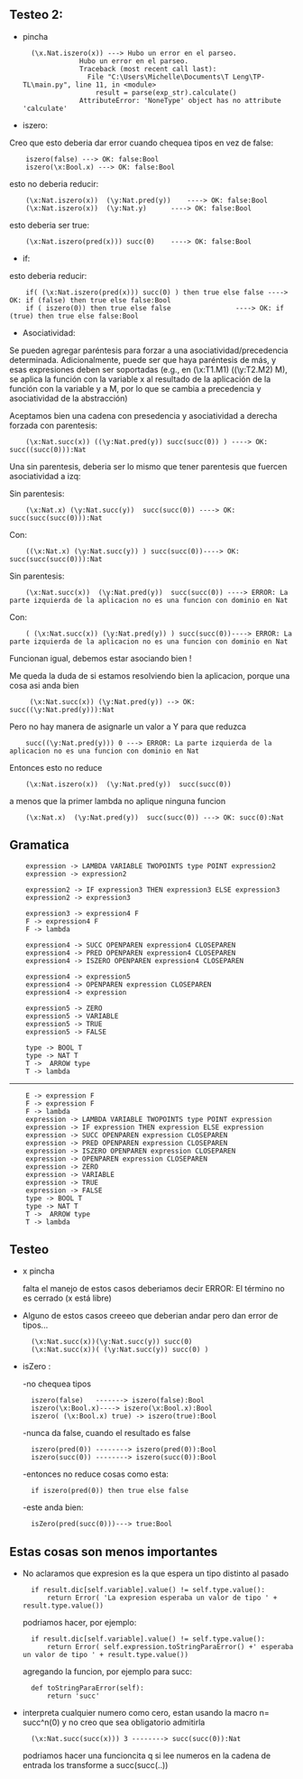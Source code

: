 Testeo 2:
----------

* pincha

		(\x.Nat.iszero(x)) ---> Hubo un error en el parseo.
					Hubo un error en el parseo.
					Traceback (most recent call last):
					  File "C:\Users\Michelle\Documents\T Leng\TP-TL\main.py", line 11, in <module>
					    result = parse(exp_str).calculate()
					AttributeError: 'NoneType' object has no attribute 'calculate'
					
* iszero:

Creo que esto deberia dar error cuando chequea tipos en vez de false:

		iszero(false) ---> OK: false:Bool
		iszero(\x:Bool.x) ---> OK: false:Bool

esto no deberia reducir:

		(\x:Nat.iszero(x))  (\y:Nat.pred(y)) 	----> OK: false:Bool
		(\x:Nat.iszero(x))  (\y:Nat.y)		----> OK: false:Bool

esto deberia ser true:

		(\x:Nat.iszero(pred(x))) succ(0)	----> OK: false:Bool
		

* if:


esto deberia reducir:

		if( (\x:Nat.iszero(pred(x))) succ(0) ) then true else false ----> OK: if (false) then true else false:Bool		
		if ( iszero(0)) then true else false			    ----> OK: if (true) then true else false:Bool
		

* Asociatividad:

Se pueden agregar paréntesis para forzar a una asociatividad/precedencia determinada. Adicionalmente, puede ser que haya paréntesis de más, y esas expresiones deben ser soportadas (e.g., en (\x:T1.M1) ((\y:T2.M2) M), se aplica la función con la variable x al resultado de la aplicación de la función con la variable y a M, por lo que se cambia a precedencia y asociatividad de la abstracción)

Aceptamos bien una cadena con presedencia y asociatividad a derecha forzada con parentesis:
		
		(\x:Nat.succ(x)) ((\y:Nat.pred(y)) succ(succ(0)) ) ----> OK: succ((succ(0))):Nat    
		
Una sin parentesis, deberia ser lo mismo que tener parentesis que fuercen asociatividad a izq:

Sin parentesis:

		(\x:Nat.x) (\y:Nat.succ(y))  succ(succ(0)) ----> OK: succ(succ(succ(0))):Nat
Con:

		((\x:Nat.x) (\y:Nat.succ(y)) ) succ(succ(0))----> OK: succ(succ(succ(0))):Nat


Sin parentesis:

		(\x:Nat.succ(x))  (\y:Nat.pred(y))  succ(succ(0)) ----> ERROR: La parte izquierda de la aplicacion no es una funcion con dominio en Nat
Con:

		( (\x:Nat.succ(x)) (\y:Nat.pred(y)) ) succ(succ(0))----> ERROR: La parte izquierda de la aplicacion no es una funcion con dominio en Nat 

Funcionan igual, debemos estar asociando bien !


Me queda la duda de si estamos resolviendo bien la aplicacion, porque una cosa asi anda bien

		 (\x:Nat.succ(x)) (\y:Nat.pred(y)) --> OK: succ((\y:Nat.pred(y))):Nat

Pero no hay manera de asignarle un valor a Y para que reduzca
		
		succ((\y:Nat.pred(y))) 0 ---> ERROR: La parte izquierda de la aplicacion no es una funcion con dominio en Nat

Entonces esto no reduce

		(\x:Nat.iszero(x))  (\y:Nat.pred(y))  succ(succ(0))
		
 a menos que la primer lambda no aplique ninguna funcion
 		
		(\x:Nat.x)  (\y:Nat.pred(y))  succ(succ(0)) ---> OK: succ(0):Nat



Gramatica 
----------
		
		expression -> LAMBDA VARIABLE TWOPOINTS type POINT expression2
		expression -> expression2

		expression2 -> IF expression3 THEN expression3 ELSE expression3
		expression2 -> expression3

		expression3 -> expression4 F
		F -> expression4 F
		F -> lambda

		expression4 -> SUCC OPENPAREN expression4 CLOSEPAREN
		expression4 -> PRED OPENPAREN expression4 CLOSEPAREN
		expression4 -> ISZERO OPENPAREN expression4 CLOSEPAREN
		
		expression4 -> expression5
		expression4 -> OPENPAREN expression CLOSEPAREN
		expression4 -> expression

		expression5 -> ZERO
		expression5 -> VARIABLE
		expression5 -> TRUE
		expression5 -> FALSE

		type -> BOOL T
		type -> NAT T
		T ->  ARROW type
		T -> lambda
		
			
----------------------------------------------------------------------

		E -> expression F
		F -> expression F
		F -> lambda
		expression -> LAMBDA VARIABLE TWOPOINTS type POINT expression
		expression -> IF expression THEN expression ELSE expression
		expression -> SUCC OPENPAREN expression CLOSEPAREN
		expression -> PRED OPENPAREN expression CLOSEPAREN
		expression -> ISZERO OPENPAREN expression CLOSEPAREN
		expression -> OPENPAREN expression CLOSEPAREN
		expression -> ZERO
		expression -> VARIABLE
		expression -> TRUE
		expression -> FALSE
		type -> BOOL T
		type -> NAT T
		T ->  ARROW type
		T -> lambda


Testeo
--------

* x  pincha

	falta el manejo de estos casos deberiamos decir ERROR: El término no es cerrado (x está libre)
	
	
* Alguno de estos casos creeeo que deberian andar pero dan error de tipos...


		(\x:Nat.succ(x))(\y:Nat.succ(y)) succ(0)
		(\x:Nat.succ(x))( (\y:Nat.succ(y)) succ(0) )


* isZero :

	-no chequea tipos
	
		iszero(false)   -------> iszero(false):Bool
		iszero(\x:Bool.x)----> iszero(\x:Bool.x):Bool
		iszero( (\x:Bool.x) true) -> iszero(true):Bool
		
	-nunca da false, cuando el resultado es false

		iszero(pred(0)) --------> iszero(pred(0)):Bool  
		iszero(succ(0)) --------> iszero(succ(0)):Bool 

	-entonces no reduce cosas como esta:
		
		if iszero(pred(0)) then true else false


	-este anda bien:   
		
		isZero(pred(succ(0)))---> true:Bool




Estas cosas son menos importantes
-----------------------------------	


* No aclaramos que expresion es la que espera un tipo distinto al pasado

		if result.dic[self.variable].value() != self.type.value():
			return Error( 'La expresion esperaba un valor de tipo ' + result.type.value())    
		

	podriamos hacer, por ejemplo:

		if result.dic[self.variable].value() != self.type.value():
			return Error( self.expression.toStringParaError() +' esperaba un valor de tipo ' + result.type.value())


	agregando la funcion, por ejemplo para succ:

		def toStringParaError(self):
			return 'succ' 
			
			
			
* interpreta cualquier numero como cero, estan usando la macro n= succ^n(0) y no creo que sea obligatorio admitirla

		(\x:Nat.succ(succ(x))) 3 --------> succ(succ(0)):Nat

  podriamos hacer una funcioncita q si lee numeros en la cadena de entrada
  los transforme a succ(succ(..))
